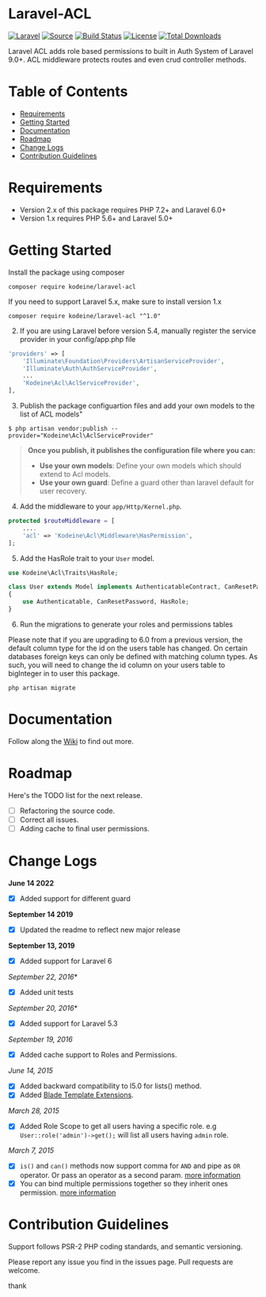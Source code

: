 
# Laravel-ACL

[![Laravel](https://img.shields.io/badge/Laravel-~9.0-green.svg?style=flat-square)](http://laravel.com)
[![Source](http://img.shields.io/badge/source-kodeine/laravel--acl-blue.svg?style=flat-square)](https://github.com/kodeine/laravel-acl/)
[![Build Status](https://img.shields.io/travis/kodeine/laravel-acl/master?style=flat-square)](https://travis-ci.org/kodeine/laravel-acl)
[![License](https://img.shields.io/badge/license-MIT-brightgreen.svg?style=flat-square)](https://tldrlegal.com/license/mit-license)
[![Total Downloads](https://img.shields.io/packagist/dt/kodeine/laravel-acl.svg?style=flat-square)](https://packagist.org/packages/kodeine/laravel-acl)


Laravel ACL adds role based permissions to built in Auth System of Laravel 9.0+. ACL middleware protects routes and even crud controller methods.

# Table of Contents
* [Requirements](#requirements)
* [Getting Started](#getting-started)
* [Documentation](#documentation)
* [Roadmap](#roadmap)
* [Change Logs](#change-logs)
* [Contribution Guidelines](#contribution-guidelines)


# <a name="requirements"></a>Requirements

* Version 2.x of this package requires PHP 7.2+ and Laravel 6.0+ 
* Version 1.x requires PHP 5.6+ and Laravel 5.0+

# <a name="getting-started"></a>Getting Started

Install the package using composer 

```
composer require kodeine/laravel-acl
```

If you need to support Laravel 5.x, make sure to install version 1.x

```
composer require kodeine/laravel-acl "^1.0"
```

2. If you are using Laravel before version 5.4, manually register the service provider in your config/app.php file 

```php
'providers' => [
    'Illuminate\Foundation\Providers\ArtisanServiceProvider',
    'Illuminate\Auth\AuthServiceProvider',
    ...
    'Kodeine\Acl\AclServiceProvider',
],
```

3. Publish the package configuartion files and add your own models to the list of ACL models"

```
$ php artisan vendor:publish --provider="Kodeine\Acl\AclServiceProvider"
```

> **Once you publish, it publishes the configuration file where you can:**
> - **Use your own models**: Define your own models which should extend to Acl models.
> - **Use your own guard**: Define a guard other than laravel default for user recovery.

4. Add the middleware to your `app/Http/Kernel.php`.

```php
protected $routeMiddleware = [
    ....
    'acl' => 'Kodeine\Acl\Middleware\HasPermission',
];
```

5. Add the HasRole trait to your `User` model.

```php
use Kodeine\Acl\Traits\HasRole;

class User extends Model implements AuthenticatableContract, CanResetPasswordContract
{
    use Authenticatable, CanResetPassword, HasRole;
}
```

6. Run the migrations to generate your roles and permissions tables

Please note that if you are upgrading to 6.0 from a previous version, the default column type for the id on the users table has changed. On certain databases foreign keys can only be defined with matching column types. As such, you will need to change the id column on your users table to bigInteger in to user this package. 

```
php artisan migrate
```

# <a name="documentation"></a>Documentation

Follow along the [Wiki](https://github.com/kodeine/laravel-acl/wiki) to find out more.

# <a name="roadmap"></a>Roadmap

Here's the TODO list for the next release.

* [ ] Refactoring the source code.
* [ ] Correct all issues.
* [ ] Adding cache to final user permissions.

# <a name="change-logs"></a>Change Logs

**June 14 2022**
* [x] Added support for different guard

**September 14 2019**
* [x] Updated the readme to reflect new major release

**September 13, 2019**
* [x] Added support for Laravel 6

*September 22, 2016**
* [x] Added unit tests

*September 20, 2016**
* [x] Added support for Laravel 5.3

*September 19, 2016*
* [x] Added cache support to Roles and Permissions.

*June 14, 2015*
* [x] Added backward compatibility to l5.0 for lists() method.
* [x] Added [Blade Template Extensions](https://github.com/kodeine/laravel-acl/wiki/Blade-Extensions).

*March 28, 2015*
* [x] Added Role Scope to get all users having a specific role. e.g `User::role('admin')->get();` will list all users having `admin` role.

*March 7, 2015*
* [x] `is()` and `can()` methods now support comma for `AND` and pipe as `OR` operator. Or pass an operator as a second param. [more information](https://github.com/kodeine/laravel-acl/wiki/Validate-Permissions-and-Roles)
* [x] You can bind multiple permissions together so they inherit ones permission. [more information](https://github.com/kodeine/laravel-acl/wiki/Permissions-Inheritance)

# <a name="contribution-guidelines"></a>Contribution Guidelines

Support follows PSR-2 PHP coding standards, and semantic versioning.

Please report any issue you find in the issues page.
Pull requests are welcome.

thank